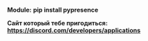 **Module:** **pip install pypresence**


**Cайт который тебе пригодиться:** **https://discord.com/developers/applications**
